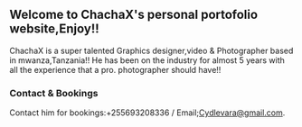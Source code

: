 ## Welcome to ChachaX's personal portofolio website,Enjoy!!

ChachaX is a super talented Graphics designer,video & Photographer based in mwanza,Tanzania!!
He has been on the industry for almost 5 years with all the experience that a pro. photographer should have!!



### Contact & Bookings


Contact him for bookings:+255693208336 / Email;Cydlevara@gmail.com.
